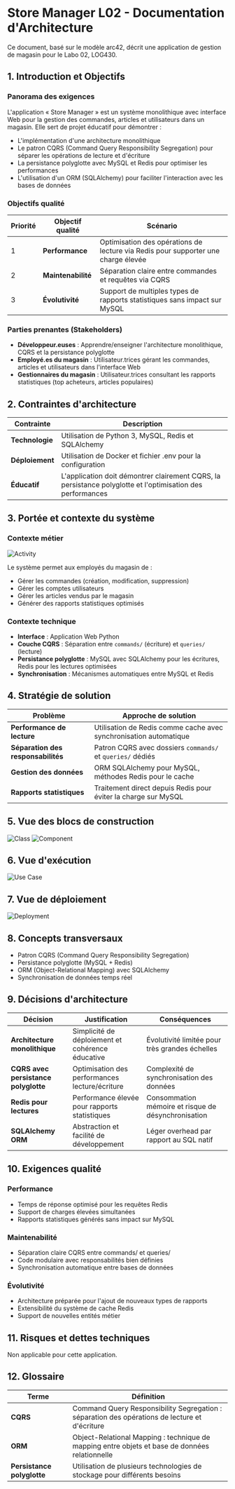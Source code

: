 # Store Manager L02 - Documentation d'Architecture
Ce document, basé sur le modèle arc42, décrit une application de gestion de magasin pour le Labo 02, LOG430.

## 1. Introduction et Objectifs

### Panorama des exigences
L'application « Store Manager » est un système monolithique avec interface Web pour la gestion des commandes, articles et utilisateurs dans un magasin. Elle sert de projet éducatif pour démontrer :
- L'implémentation d'une architecture monolithique
- Le patron CQRS (Command Query Responsibility Segregation) pour séparer les opérations de lecture et d'écriture
- La persistance polyglotte avec MySQL et Redis pour optimiser les performances
- L'utilisation d'un ORM (SQLAlchemy) pour faciliter l'interaction avec les bases de données

### Objectifs qualité
| Priorité | Objectif qualité | Scénario |
|----------|------------------|----------|
| 1 | **Performance** | Optimisation des opérations de lecture via Redis pour supporter une charge élevée |
| 2 | **Maintenabilité** | Séparation claire entre commandes et requêtes via CQRS |
| 3 | **Évolutivité** | Support de multiples types de rapports statistiques sans impact sur MySQL |

### Parties prenantes (Stakeholders)
- **Développeur.euses** : Apprendre/enseigner l'architecture monolithique, CQRS et la persistance polyglotte
- **Employé.es du magasin** : Utilisateur.trices gérant les commandes, articles et utilisateurs dans l'interface Web
- **Gestionnaires du magasin** : Utilisateur.trices consultant les rapports statistiques (top acheteurs, articles populaires)

## 2. Contraintes d'architecture

| Contrainte | Description |
|------------|-------------|
| **Technologie** | Utilisation de Python 3, MySQL, Redis et SQLAlchemy |
| **Déploiement** | Utilisation de Docker et fichier .env pour la configuration |
| **Éducatif** | L'application doit démontrer clairement CQRS, la persistance polyglotte et l'optimisation des performances |

## 3. Portée et contexte du système

### Contexte métier
![Activity](activity.png)

Le système permet aux employés du magasin de :
- Gérer les commandes (création, modification, suppression)
- Gérer les comptes utilisateurs
- Gérer les articles vendus par le magasin
- Générer des rapports statistiques optimisés

### Contexte technique
- **Interface** : Application Web Python
- **Couche CQRS** : Séparation entre `commands/` (écriture) et `queries/` (lecture)
- **Persistance polyglotte** : MySQL avec SQLAlchemy pour les écritures, Redis pour les lectures optimisées
- **Synchronisation** : Mécanismes automatiques entre MySQL et Redis

## 4. Stratégie de solution

| Problème | Approche de solution |
|----------|---------------------|
| **Performance de lecture** | Utilisation de Redis comme cache avec synchronisation automatique |
| **Séparation des responsabilités** | Patron CQRS avec dossiers `commands/` et `queries/` dédiés |
| **Gestion des données** | ORM SQLAlchemy pour MySQL, méthodes Redis pour le cache |
| **Rapports statistiques** | Traitement direct depuis Redis pour éviter la charge sur MySQL |

## 5. Vue des blocs de construction
![Class](class.png)
![Component](component.png)

## 6. Vue d'exécution
![Use Case](use_case.png)

## 7. Vue de déploiement
![Deployment](deployment.png)

## 8. Concepts transversaux
- Patron CQRS (Command Query Responsibility Segregation)
- Persistance polyglotte (MySQL + Redis)
- ORM (Object-Relational Mapping) avec SQLAlchemy
- Synchronisation de données temps réel

## 9. Décisions d'architecture

| Décision | Justification | Conséquences |
|----------|---------------|--------------|
| **Architecture monolithique** | Simplicité de déploiement et cohérence éducative | Évolutivité limitée pour très grandes échelles |
| **CQRS avec persistance polyglotte** | Optimisation des performances lecture/écriture | Complexité de synchronisation des données |
| **Redis pour lectures** | Performance élevée pour rapports statistiques | Consommation mémoire et risque de désynchronisation |
| **SQLAlchemy ORM** | Abstraction et facilité de développement | Léger overhead par rapport au SQL natif |

## 10. Exigences qualité

### Performance
- Temps de réponse optimisé pour les requêtes Redis
- Support de charges élevées simultanées
- Rapports statistiques générés sans impact sur MySQL

### Maintenabilité
- Séparation claire CQRS entre commands/ et queries/
- Code modulaire avec responsabilités bien définies
- Synchronisation automatique entre bases de données

### Évolutivité
- Architecture préparée pour l'ajout de nouveaux types de rapports
- Extensibilité du système de cache Redis
- Support de nouvelles entités métier

## 11. Risques et dettes techniques
Non applicable pour cette application.

## 12. Glossaire

| Terme | Définition |
|-------|------------|
| **CQRS** | Command Query Responsibility Segregation : séparation des opérations de lecture et d'écriture |
| **ORM** | Object-Relational Mapping : technique de mapping entre objets et base de données relationnelle |
| **Persistance polyglotte** | Utilisation de plusieurs technologies de stockage pour différents besoins |